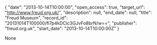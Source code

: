 {
  "date": "2013-10-14T10:00:00", 
  "open_access": true, 
  "target_url": "http://www.freud.org.uk/", 
  "description": null, 
  "end_date": null, 
  "title": "Freud Museum", 
  "record_id": "20131014T100000/fi7p4kDCic3GJvFo8brN/w==", 
  "publisher": "freud.org.uk", 
  "start_date": "2013-10-14T10:00:00Z"
}

None